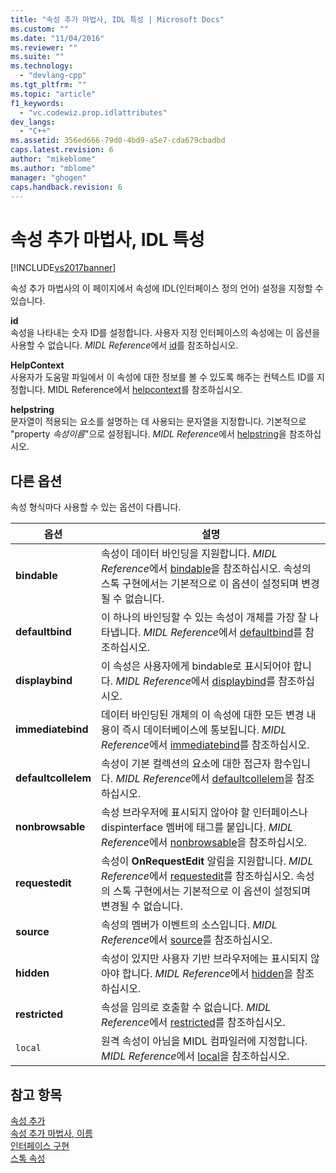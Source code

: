 ```yaml
---
title: "속성 추가 마법사, IDL 특성 | Microsoft Docs"
ms.custom: ""
ms.date: "11/04/2016"
ms.reviewer: ""
ms.suite: ""
ms.technology: 
  - "devlang-cpp"
ms.tgt_pltfrm: ""
ms.topic: "article"
f1_keywords: 
  - "vc.codewiz.prop.idlattributes"
dev_langs: 
  - "C++"
ms.assetid: 356ed666-79d0-4bd9-a5e7-cda679cbadbd
caps.latest.revision: 6
author: "mikeblome"
ms.author: "mblome"
manager: "ghogen"
caps.handback.revision: 6
---
```

# 속성 추가 마법사, IDL 특성
[!INCLUDE[vs2017banner](../assembler/inline/includes/vs2017banner.md)]

속성 추가 마법사의 이 페이지에서 속성에 IDL\(인터페이스 정의 언어\) 설정을 지정할 수 있습니다.  
  
 **id**  
 속성을 나타내는 숫자 ID를 설정합니다.  사용자 지정 인터페이스의 속성에는 이 옵션을 사용할 수 없습니다.  *MIDL Reference*에서 [id](http://msdn.microsoft.com/library/windows/desktop/aa367040)를 참조하십시오.  
  
 **HelpContext**  
 사용자가 도움말 파일에서 이 속성에 대한 정보를 볼 수 있도록 해주는 컨텍스트 ID를 지정합니다.   MIDL Reference에서 [helpcontext](http://msdn.microsoft.com/library/windows/desktop/aa366851)를 참조하십시오.  
  
 **helpstring**  
 문자열이 적용되는 요소를 설명하는 데 사용되는 문자열을 지정합니다.  기본적으로 "property *속성이름*"으로 설정됩니다. *MIDL Reference*에서 [helpstring](http://msdn.microsoft.com/library/windows/desktop/aa366856)을 참조하십시오.  
  
## 다른 옵션  
 속성 형식마다 사용할 수 있는 옵션이 다릅니다.  
  
|옵션|설명|  
|--------|--------|  
|**bindable**|속성이 데이터 바인딩을 지원합니다.  *MIDL Reference*에서 [bindable](http://msdn.microsoft.com/library/windows/desktop/aa366738)을 참조하십시오.  속성의 스톡 구현에서는 기본적으로 이 옵션이 설정되며 변경될 수 없습니다.|  
|**defaultbind**|이 하나의 바인딩할 수 있는 속성이 개체를 가장 잘 나타냅니다.  *MIDL Reference*에서 [defaultbind](http://msdn.microsoft.com/library/windows/desktop/aa366790)를 참조하십시오.|  
|**displaybind**|이 속성은 사용자에게 bindable로 표시되어야 합니다.  *MIDL Reference*에서 [displaybind](http://msdn.microsoft.com/library/windows/desktop/aa366804)를 참조하십시오.|  
|**immediatebind**|데이터 바인딩된 개체의 이 속성에 대한 모든 변경 내용이 즉시 데이터베이스에 통보됩니다.  *MIDL Reference*에서 [immediatebind](http://msdn.microsoft.com/library/windows/desktop/aa367045)를 참조하십시오.|  
|**defaultcollelem**|속성이 기본 컬렉션의 요소에 대한 접근자 함수입니다.  *MIDL Reference*에서 [defaultcollelem](http://msdn.microsoft.com/library/windows/desktop/aa366792)을 참조하십시오.|  
|**nonbrowsable**|속성 브라우저에 표시되지 않아야 할 인터페이스나 dispinterface 멤버에 태그를 붙입니다.  *MIDL Reference*에서 [nonbrowsable](http://msdn.microsoft.com/library/windows/desktop/aa367117)을 참조하십시오.|  
|**requestedit**|속성이 **OnRequestEdit** 알림을 지원합니다. *MIDL Reference*에서 [requestedit](http://msdn.microsoft.com/library/windows/desktop/aa367155)를 참조하십시오.  속성의 스톡 구현에서는 기본적으로 이 옵션이 설정되며 변경될 수 없습니다.|  
|**source**|속성의 멤버가 이벤트의 소스입니다.  *MIDL Reference*에서 [source](http://msdn.microsoft.com/library/windows/desktop/aa367166)를 참조하십시오.|  
|**hidden**|속성이 있지만 사용자 기반 브라우저에는 표시되지 않아야 합니다.  *MIDL Reference*에서 [hidden](http://msdn.microsoft.com/library/windows/desktop/aa366861)을 참조하십시오.|  
|**restricted**|속성을 임의로 호출할 수 없습니다.  *MIDL Reference*에서 [restricted](http://msdn.microsoft.com/library/windows/desktop/aa367157)를 참조하십시오.|  
|`local`|원격 속성이 아님을 MIDL 컴파일러에 지정합니다.  *MIDL Reference*에서 [local](http://msdn.microsoft.com/library/windows/desktop/aa367071)을 참조하십시오.|  
  
## 참고 항목  
 [속성 추가](../ide/adding-a-property-visual-cpp.md)   
 [속성 추가 마법사, 이름](../ide/names-add-property-wizard.md)   
 [인터페이스 구현](../ide/implementing-an-interface-visual-cpp.md)   
 [스톡 속성](../ide/stock-properties.md)